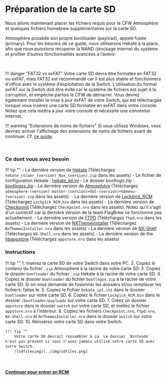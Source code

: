 # Préparation de la carte SD

Nous allons maintenant placer les fichiers requis pour le CFW Atmosphère et quelques fichiers homebrew supplémentaires sur la carte SD.

Atmosphère possède son propre bootloader (payload), appelé fusée (primary). Pour les besoins de ce guide, nous utiliserons Hekate à la place, afin que nous puissions récupérer la NAND (stockage interne) du système et profiter d’autres fonctionnalités avancées à l’avenir.

&nbsp;

!!! danger "FAT32 vs exFAT"
    Votre carte SD devra être formatée en FAT32 ou exFAT, mais FAT32 est recommandé car il est plus stable et fonctionnera d'office avec le système d’exploitation de la Switch. L’utilisation du format exFAT sur la Switch doit être évité car le système de fichiers est sujet à la corruption, et empêche parfois le CFW de démarrer. Vous devrez également installer la mise à jour exFAT de votre Switch, qui est téléchargée lorsque vous insérez une carte SD formatée en exFAT dans votre console. Notez que cela mettra à jour votre console et nécessite une connexion Internet.


!!! warning "Extensions de noms de fichiers"
    Si vous utilisez Windows, vous devriez activer l'affichage des extensions de noms de fichiers avant de continuer. Cf. [ce guide](../../extras/showing_file_extensions_fr.md).

&nbsp;

### Ce dont vous avez besoin

!!! tip ""
    - La dernière version de <a href="https://github.com/CTCaer/Hekate/releases/" target="_blank">Hekate</a> (Téléchargez `hekate_ctcaer_(version)_Nyx_(version).zip` dans les assets)
    - Le fichier de configuration Hekate : <a href="../../../files/sys/hekate_ipl.ini" download>hekate_ipl.ini</a>
    - Le dossier bootlogo.zip : <a href="../../../files/bootlogos.zip" download>bootlogos.zip</a>
    - La dernière version de <a href="https://github.com/Atmosphere-NX/Atmosphere/releases" target="_blank">Atmosphère</a> (Téléchargez `atmosphere-(version)-master-(version)+hbl-(version)+hbmenu-(version).zip` dans les assets).
    - La dernière version de <a href="https://github.com/shchmue/Lockpick_RCM/releases" target="_blank">Lockpick_RCM</a> (Téléchargez `Lockpick_RCM.bin` dans les assets)
    - La dernière version de <a href="https://github.com/SciresM/Checkpoint/releases" target="_blank">Checkpoint</a> (Téléchargez `Checkpoint.nro` dans les assets). Notez qu'il s'agit d'un correctif car la dernière version de la team FlagBrew ne fonctionne pas actuellement.
    - La dernière version de <a href="https://github.com/mtheall/ftpd/releases" target="_blank">FTPD</a> (Téléchargez `ftpd.nro` dans les assets)
    - La dernière version de <a href="https://github.com/exelix11/SwitchThemeInjector/releases" target="_blank">NXThemeInstaller</a> (Téléchargez `NxThemesInstaller.nro` dans les assets)
    - La dernière version de <a href="https://github.com/joel16/NX-Shell/releases" target="_blank">NX-Shell</a> (Téléchargez `NX-Shell.nro` dans les assets)
    - La dernière version de the <a href="https://github.com/vgmoose/hb-appstore/releases" target="_blank">hbappstore</a> (Téléchargez `appstore.nro` dans les assets)

### Instructions

!!! tip ""
    1. Insérez la carte SD de votre Switch dans votre PC.
    2. Copiez *le contenu* du fichier `.zip` Atmosphere à la racine de votre carte SD.
    3. Copiez le dossier `bootloader` du fichier `.zip` Hekate à la racine de votre carte SD.
    4. Copiez le dossier `bootloader` du fichier `bootlogos.zip` à la racine de votre carte SD. Si on vous demande de fusionner les dossiers et/ou remplacer les fichiers, faites le.
    5. Copiez le fichier `hekate_ipl.ini` dans le dossier `bootloader` sur votre carte SD.
    6. Copiez le fichier `Lockpick_RCM.bin` dans le dossier `/bootloader/payloads` sur votre carte SD.
    7. Créez un dossier `appstore` dans le dossier `switch` sur votre carte SD, et mettez le fichier `appstore.nro` à l'intérieur.
    8. Copiez les fichiers `Checkpoint.nro`, `ftpd.nro`, `NX-Shell.nro` et `NxThemesInstaller.nro` dans le dossier `switch` sur votre carte SD.
    10. Réinsérez votre carte SD dans votre Switch.

    !!! tip ""
        Votre carte SD devrait ressembler à ça. Le dossier `Nintendo` n'est pas présent si vous n'avez jamais utilisé votre carte SD avec votre Switch.
        ![sdfilesimg](../img/sdfiles.png)

&nbsp;

#### [Continuer pour entrer en RCM <i class="fa fa-arrow-circle-right fa-lg"></i>](entering_rcm_fr.md)
